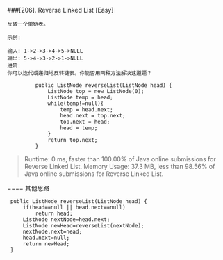 ###[206]. Reverse Linked List 
[Easy]
```
反转一个单链表。

示例:

输入: 1->2->3->4->5->NULL
输出: 5->4->3->2->1->NULL
进阶:
你可以迭代或递归地反转链表。你能否用两种方法解决这道题？

```
>
>
```
         public ListNode reverseList(ListNode head) {
             ListNode top = new ListNode(0);
             ListNode temp = head;
             while(temp!=null){
                 temp = head.next;
                 head.next = top.next;
                 top.next = head;
                 head = temp;
             }
             return top.next;
         }
```

>Runtime: 0 ms, faster than 100.00% of Java online submissions for Reverse Linked List.
 Memory Usage: 37.3 MB, less than 98.56% of Java online submissions for Reverse Linked List.
>
====
其他思路
```
 public ListNode reverseList(ListNode head) {
     if(head==null || head.next==null)
         return head;
     ListNode nextNode=head.next;
     ListNode newHead=reverseList(nextNode);
     nextNode.next=head;
     head.next=null;
     return newHead;
 }

``` 
